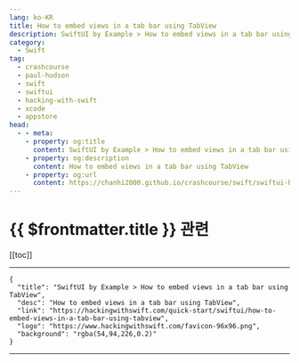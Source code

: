 ```yaml
---
lang: ko-KR
title: How to embed views in a tab bar using TabView
description: SwiftUI by Example > How to embed views in a tab bar using TabView
category:
  - Swift
tag: 
  - crashcourse
  - paul-hudson
  - swift
  - swiftui
  - hacking-with-swift
  - xcode
  - appstore
head:
  - - meta:
    - property: og:title
      content: SwiftUI by Example > How to embed views in a tab bar using TabView
    - property: og:description
      content: How to embed views in a tab bar using TabView
    - property: og:url
      content: https://chanhi2000.github.io/crashcourse/swift/swiftui-by-example/12-containers/how-to-embed-views-in-a-tab-bar-using-tabview.html
---
```


# {{ $frontmatter.title }} 관련

[[toc]]

---

```component VPCard
{
  "title": "SwiftUI by Example > How to embed views in a tab bar using TabView",
  "desc": "How to embed views in a tab bar using TabView",
  "link": "https://hackingwithswift.com/quick-start/swiftui/how-to-embed-views-in-a-tab-bar-using-tabview",
  "logo": "https://www.hackingwithswift.com/favicon-96x96.png",
  "background": "rgba(54,94,226,0.2)"
}
```

---

<TagLinks />